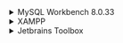 <details>
  <summary>MySQL Workbench 8.0.33 </summary>
  https://dev.mysql.com/downloads/workbench/
</details>

<details>
  <summary>XAMPP</summary>
  xampp-windows-x64-8.2.4-0-VS16  

  
  https://sourceforge.net/projects/xampp/files/  
  

  Default settings beibehalten im SetUp Wizard
</details>

<details>
  <summary>Jetbrains Toolbox</summary>
  
  https://www.jetbrains.com/de-de/fleet/download/#section=windows
</details>
